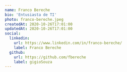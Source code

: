 ```yaml
---
name: Franco Bereche
bio: 'Entusiasta de TI'
photo: franco-bereche.jpeg
createdAt: 2020-10-26T17:01:00
updatedAt: 2020-10-26T17:01:00
social:
  linkedin:
    url: https://www.linkedin.com/in/franco-bereche/
    label: Franco Bereche
  github:
    url: https://github.com/fbereche
    label: gigioSouza
---
```

